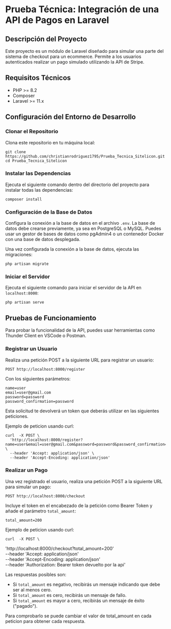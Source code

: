 # Prueba Técnica: Integración de una API de Pagos en Laravel

## Descripción del Proyecto

Este proyecto es un módulo de Laravel diseñado para simular una parte del sistema de checkout para un ecommerce. Permite a los usuarios autenticados realizar un pago simulado utilizando la API de Stripe.

## Requisitos Técnicos

-   PHP >= 8.2
-   Composer
-   Laravel >= 11.x

## Configuración del Entorno de Desarrollo

### Clonar el Repositorio

Clona este repositorio en tu máquina local:

    git clone https://github.com/christianrodriguez1795/Prueba_Tecnica_Sitelicon.git
    cd Prueba_Tecnica_Sitelicon

### Instalar las Dependencias

Ejecuta el siguiente comando dentro del directorio del proyecto para instalar todas las dependencias:

    composer install

### Configuración de la Base de Datos

Configura la conexión a la base de datos en el archivo `.env`. La base de datos debe crearse previamente, ya sea en PostgreSQL o MySQL. Puedes usar un gestor de bases de datos como pgAdmin4 o un contenedor Docker con una base de datos desplegada.

Una vez configurada la conexión a la base de datos, ejecuta las migraciones:

    php artisan migrate

### Iniciar el Servidor

Ejecuta el siguiente comando para iniciar el servidor de la API en `localhost:8000`:

    php artisan serve

## Pruebas de Funcionamiento

Para probar la funcionalidad de la API, puedes usar herramientas como Thunder Client en VSCode o Postman.

### Registrar un Usuario

Realiza una petición POST a la siguiente URL para registrar un usuario:

    POST http://localhost:8000/register

Con los siguientes parámetros:

    name=user
    email=user@gmail.com
    password=password
    password_confirmation=password

Esta solicitud te devolverá un token que deberás utilizar en las siguientes peticiones.

Ejemplo de peticion usando curl:

    curl  -X POST \
      'http://localhost:8000/register?name=user&email=user@gmail.com&password=password&password_confirmation=password' \
      --header 'Accept: application/json' \
      --header 'Accept-Encoding: application/json'

### Realizar un Pago

Una vez registrado el usuario, realiza una petición POST a la siguiente URL para simular un pago:

    POST http://localhost:8000/checkout

Incluye el token en el encabezado de la petición como Bearer Token y añade el parámetro `total_amount`:

    total_amount=200

Ejemplo de peticion usando curl:

    curl  -X POST \

'http://localhost:8000/checkout?total_amount=200' \
 --header 'Accept: application/json' \
 --header 'Accept-Encoding: application/json' \
 --header 'Authorization: Bearer token devuelto por la api'

Las respuestas posibles son:

-   Si `total_amount` es negativo, recibirás un mensaje indicando que debe ser al menos cero.
-   Si `total_amount` es cero, recibirás un mensaje de fallo.
-   Si `total_amount` es mayor a cero, recibirás un mensaje de éxito ("pagado").

Para comprobarlo se puede cambiar el valor de total_amount en cada peticion para obtener cada respuesta.
